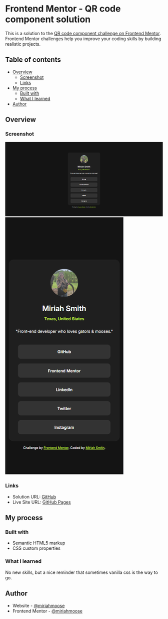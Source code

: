 # Frontend Mentor - QR code component solution

This is a solution to the [QR code component challenge on Frontend Mentor](https://www.frontendmentor.io/challenges/qr-code-component-iux_sIO_H). Frontend Mentor challenges help you improve your coding skills by building realistic projects.

## Table of contents

- [Overview](#overview)
  - [Screenshot](#screenshot)
  - [Links](#links)
- [My process](#my-process)
  - [Built with](#built-with)
  - [What I learned](#what-i-learned)
- [Author](#author)

## Overview

### Screenshot

![Desktop](./assets/images/desktoppreview.png)
![Mobile](./assets/images/mobilepreview.png)

### Links

- Solution URL: [GitHub](https://github.com/miriahmoose/BlogPreview)
- Live Site URL: [GitHub Pages](https://miriahmoose.github.io/BlogPreview/)

## My process

### Built with

- Semantic HTML5 markup
- CSS custom properties

### What I learned

No new skills, but a nice reminder that sometimes vanilla css is the way to go.

## Author

- Website - [@miriahmoose](https://github.com/miriahmoose)
- Frontend Mentor - [@miriahmoose](https://www.frontendmentor.io/profile/miriahmoose)

